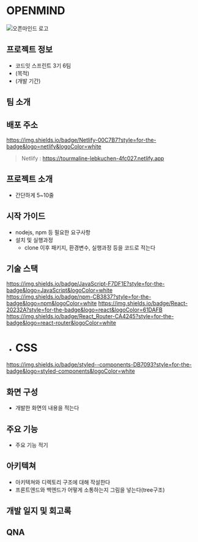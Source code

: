 # OPENMIND

![오픈마인드 로고](https://github.com/SiWooJinSeok/OpenMind6team/assets/109282547/73850c67-3e93-45c9-acdd-b6a70477061b)

## 프로젝트 정보

- 코드잇 스프린트 3기 6팀
- (목적)
- (개발 기간)

## 팀 소개


## 배포 주소
https://img.shields.io/badge/Netlify-00C7B7?style=for-the-badge&logo=netlify&logoColor=white

> Netlify : https://tourmaline-lebkuchen-4fc027.netlify.app
> 

## 프로젝트 소개

- 간단하게 5~10줄

## 시작 가이드

- nodejs, npm 등 필요한 요구사항
- 설치 및 실행과정
  - clone 이후 패키지, 환경변수, 실행과정 등을 코드로 적는다

## 기술 스택
https://img.shields.io/badge/JavaScript-F7DF1E?style=for-the-badge&logo=JavaScript&logoColor=white
https://img.shields.io/badge/npm-CB3837?style=for-the-badge&logo=npm&logoColor=white
https://img.shields.io/badge/React-20232A?style=for-the-badge&logo=react&logoColor=61DAFB
https://img.shields.io/badge/React_Router-CA4245?style=for-the-badge&logo=react-router&logoColor=white

- # CSS
https://img.shields.io/badge/styled--components-DB7093?style=for-the-badge&logo=styled-components&logoColor=white

## 화면 구성

- 개발한 화면의 내용을 적는다

## 주요 기능

- 주요 기능 적기

## 아키텍쳐

- 아키텍쳐와 디렉토리 구조에 대해 작설한다
- 프론트엔드와 백엔드가 어떻게 소통하는지 그림을 넣는다(tree구조)

## 개발 일지 및 회고록


## QNA
